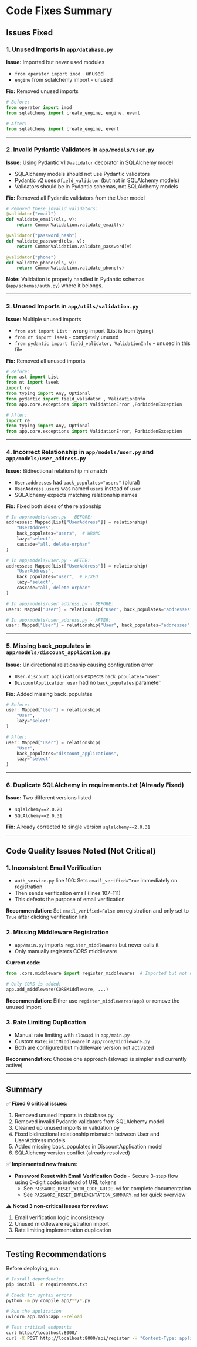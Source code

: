 # Code Fixes Summary

## Issues Fixed

### 1. **Unused Imports in `app/database.py`**
**Issue:** Imported but never used modules
- `from operator import imod` - unused
- `engine` from sqlalchemy import - unused

**Fix:** Removed unused imports
```python
# Before:
from operator import imod
from sqlalchemy import create_engine, engine, event

# After:
from sqlalchemy import create_engine, event
```

---

### 2. **Invalid Pydantic Validators in `app/models/user.py`**
**Issue:** Using Pydantic v1 `@validator` decorator in SQLAlchemy model
- SQLAlchemy models should not use Pydantic validators
- Pydantic v2 uses `@field_validator` (but not in SQLAlchemy models)
- Validators should be in Pydantic schemas, not SQLAlchemy models

**Fix:** Removed all Pydantic validators from the User model
```python
# Removed these invalid validators:
@validator("email")
def validate_email(cls, v):
    return CommonValidation.validate_email(v)

@validator("password_hash")
def validate_password(cls, v):
    return CommonValidation.validate_password(v)

@validator("phone")
def validate_phone(cls, v):
    return CommonValidation.validate_phone(v)
```

**Note:** Validation is properly handled in Pydantic schemas (`app/schemas/auth.py`) where it belongs.

---

### 3. **Unused Imports in `app/utils/validation.py`**
**Issue:** Multiple unused imports
- `from ast import List` - wrong import (List is from typing)
- `from nt import lseek` - completely unused
- `from pydantic import field_validator, ValidationInfo` - unused in this file

**Fix:** Removed all unused imports
```python
# Before:
from ast import List
from nt import lseek
import re 
from typing import Any, Optional
from pydantic import field_validator , ValidationInfo
from app.core.exceptions import ValidationError ,ForbiddenException

# After:
import re 
from typing import Any, Optional
from app.core.exceptions import ValidationError, ForbiddenException
```

---

### 4. **Incorrect Relationship in `app/models/user.py` and `app/models/user_address.py`**
**Issue:** Bidirectional relationship mismatch
- `User.addresses` had `back_populates="users"` (plural)
- `UserAddress.users` was named `users` instead of `user`
- SQLAlchemy expects matching relationship names

**Fix:** Fixed both sides of the relationship
```python
# In app/models/user.py - BEFORE:
addresses: Mapped[List["UserAddress"]] = relationship(
    "UserAddress",
    back_populates="users",  # WRONG
    lazy="select",
    cascade="all, delete-orphan"
)

# In app/models/user.py - AFTER:
addresses: Mapped[List["UserAddress"]] = relationship(
    "UserAddress",
    back_populates="user",  # FIXED
    lazy="select",
    cascade="all, delete-orphan"
)

# In app/models/user_address.py - BEFORE:
users: Mapped["User"] = relationship("User", back_populates="addresses", lazy="select")

# In app/models/user_address.py - AFTER:
user: Mapped["User"] = relationship("User", back_populates="addresses", lazy="select")
```

---

### 5. **Missing back_populates in `app/models/discount_application.py`**
**Issue:** Unidirectional relationship causing configuration error
- `User.discount_applications` expects `back_populates="user"`
- `DiscountApplication.user` had no `back_populates` parameter

**Fix:** Added missing back_populates
```python
# Before:
user: Mapped["User"] = relationship(
    "User",
    lazy="select"
)

# After:
user: Mapped["User"] = relationship(
    "User",
    back_populates="discount_applications",
    lazy="select"
)
```

---

### 6. **Duplicate SQLAlchemy in requirements.txt** (Already Fixed)
**Issue:** Two different versions listed
- `sqlalchemy==2.0.20`
- `SQLAlchemy==2.0.31`

**Fix:** Already corrected to single version `sqlalchemy==2.0.31`

---

## Code Quality Issues Noted (Not Critical)

### 1. **Inconsistent Email Verification**
- `auth_service.py` line 100: Sets `email_verified=True` immediately on registration
- Then sends verification email (lines 107-111)
- This defeats the purpose of email verification

**Recommendation:** Set `email_verified=False` on registration and only set to `True` after clicking verification link

### 2. **Missing Middleware Registration**
- `app/main.py` imports `register_middlewares` but never calls it
- Only manually registers CORS middleware

**Current code:**
```python
from .core.middleware import register_middlewares  # Imported but not used

# Only CORS is added:
app.add_middleware(CORSMiddleware, ...)
```

**Recommendation:** Either use `register_middlewares(app)` or remove the unused import

### 3. **Rate Limiting Duplication**
- Manual rate limiting with `slowapi` in `app/main.py`
- Custom `RateLimitMiddleware` in `app/core/middleware.py`
- Both are configured but middleware version not activated

**Recommendation:** Choose one approach (slowapi is simpler and currently active)

---

## Summary

✅ **Fixed 6 critical issues:**
1. Removed unused imports in database.py
2. Removed invalid Pydantic validators from SQLAlchemy model
3. Cleaned up unused imports in validation.py
4. Fixed bidirectional relationship mismatch between User and UserAddress models
5. Added missing back_populates in DiscountApplication model
6. SQLAlchemy version conflict (already resolved)

✅ **Implemented new feature:**
- **Password Reset with Email Verification Code** - Secure 3-step flow using 6-digit codes instead of URL tokens
  - See `PASSWORD_RESET_WITH_CODE_GUIDE.md` for complete documentation
  - See `PASSWORD_RESET_IMPLEMENTATION_SUMMARY.md` for quick overview

⚠️ **Noted 3 non-critical issues for review:**
1. Email verification logic inconsistency
2. Unused middleware registration import
3. Rate limiting implementation duplication

---

## Testing Recommendations

Before deploying, run:
```bash
# Install dependencies
pip install -r requirements.txt

# Check for syntax errors
python -m py_compile app/**/*.py

# Run the application
uvicorn app.main:app --reload

# Test critical endpoints
curl http://localhost:8000/
curl -X POST http://localhost:8000/api/register -H "Content-Type: application/json" -d '{"email":"test@test.com","password":"test123","first_name":"Test","last_name":"User"}'
```
